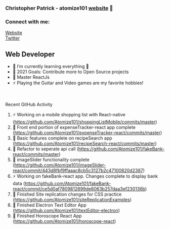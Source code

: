 ### Christopher Patrick - atomize101 [website] 👋

### Connect with me:

[Website](http://www.nuclearcoding.com)
<br />
[Twitter](https://twitter.com/atomize101)

## Web Developer

-   🌱 I’m currently learning everything 🤣
-   🥅 2021 Goals: Contribute more to Open Source projects
-   💪 Master ReactJs
-   ⚡ Playing the Guitar and Video games are my favorite hobbies!

<br />

Recent GitHub Activity

<!--START_SECTION:activity-->

1. ⚡ Working on a mobile shopping list with React-native (https://github.com/Atomize101/shoppingListMobile/commits/master)
2. 🌱 Front end portion of expenseTracker-react app complete (https://github.com/Atomize101/expenseTracker-react/commits/master)
3. 💪 Basic features complete on recipeSearch app (https://github.com/Atomize101/recipeSearch-react/commits/master)
4. 💪 Refactor to seperate api call (https://github.com/Atomize101/fakeBank-react/commits/master)
5. 💪 imageSlider functionality complete (https://github.com/Atomize101/imageSlider-react/commit/443d8fbf9ffaaac8cb5c3127b2c47100820d2387)
6. ⚡ Working on fakeBank-react app. Changes complete to display bank data (https://github.com/Atomize101/fakeBank-react/commit/ce5d0af7809812899de6063b257daa3ef230136b)
7. 💪 Finished Site replication changes for CSS practice (https://github.com/Atomize101/siteReplicationExamples)
8. 💪 Finished Electron Text Editor App (https://github.com/Atomize101/textEditor-electron)
9. 💪 Finished Horoscope React App (https://github.com/Atomize101/horoscope-react)

[website]: http://www.nuclearcoding.com
[twitter]: https://twitter.com/atomize101
[linkedin]: https://www.linkedin.com/in/chris-patrick-29854138/
